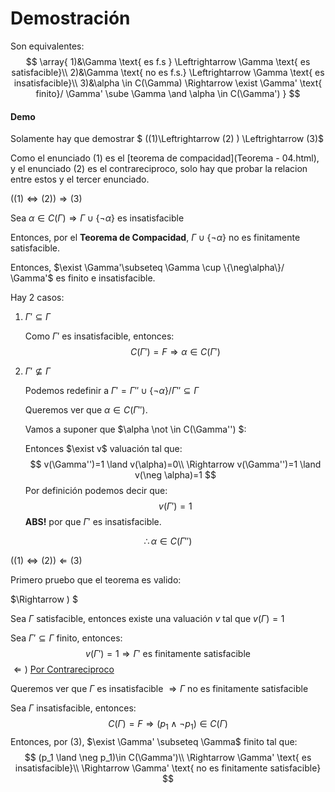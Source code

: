 # Demostración

Son equivalentes:
$$
\array{
1)&\Gamma \text{ es f.s } \Leftrightarrow \Gamma \text{ es satisfacible}\\
2)&\Gamma \text{ no es f.s.} \Leftrightarrow \Gamma \text{ es insatisfacible}\\
3)&\alpha \in C(\Gamma) \Rightarrow \exist \Gamma' \text{ finito}/ \Gamma' \sube \Gamma \and \alpha \in C(\Gamma')
}
$$


#### Demo

Solamente hay que demostrar $ ((1)\Leftrightarrow (2) ) \Leftrightarrow (3)$

Como el enunciado $(1)$ es el [teorema de compacidad](Teorema - 04.html), y el enunciado $(2)$ es el contrareciproco, solo hay que probar la relacion entre estos y el tercer enunciado.

$((1)\Leftrightarrow (2)) \Rightarrow (3)$

Sea $\alpha \in C(\Gamma) \Rightarrow\Gamma \cup \{\neg \alpha\}$ es insatisfacible

Entonces, por el **Teorema de Compacidad**, $\Gamma \cup \{\neg \alpha\}$ no es finitamente satisfacible.

Entonces, $\exist \Gamma'\subseteq \Gamma \cup \{\neg\alpha\}/ \Gamma'$ es finito e insatisfacible.

Hay 2 casos:

1. $\Gamma' \subseteq \Gamma$

   Como $\Gamma'$ es insatisfacible, entonces:
   $$
   C(\Gamma')= F \Rightarrow \alpha \in C(\Gamma')
   $$

2. $\Gamma' \not \subseteq \Gamma$

   Podemos redefinir a $\Gamma ' = \Gamma'' \cup \{\neg \alpha\}/\Gamma '' \subseteq \Gamma$

   Queremos ver que $\alpha \in C(\Gamma '')$.

   Vamos a suponer que $\alpha \not  \in C(\Gamma'') $:

   Entonces $\exist v$ valuación tal que:
   $$
   v(\Gamma'')=1 \land v(\alpha)=0\\
   \Rightarrow v(\Gamma'')=1 \land v(\neg \alpha)=1
   $$
   Por definición podemos decir que:
   $$
   v(\Gamma')=1
   $$
   **ABS!** por que $\Gamma'$ es insatisfacible.

$$
\therefore \alpha \in C(\Gamma'')
$$

$((1)\Leftrightarrow(2)) \Leftarrow (3)$

Primero pruebo que el teorema es valido:

$\Rightarrow ) $

Sea $\Gamma$ satisfacible, entonces existe una valuación $v$ tal que $v(\Gamma)=1$

Sea $\Gamma' \subseteq \Gamma$ finito, entonces:
$$
v(\Gamma')=1 \Rightarrow \Gamma' \text{ es finitamente satisfacible}
$$
$\Leftarrow )$ <u>Por Contrareciproco</u>

Queremos ver que $\Gamma$ es insatisfacible $\Rightarrow \Gamma$ no es finitamente satisfacible

Sea $\Gamma$ insatisfacible, entonces:
$$
C(\Gamma)=F \Rightarrow (p_1 \land \neg p_1) \in C(\Gamma)
$$
Entonces, por $(3)$, $\exist \Gamma' \subseteq \Gamma$ finito tal que:
$$
(p_1 \land \neg p_1)\in C(\Gamma')\\
\Rightarrow \Gamma' \text{ es insatisfacible}\\
\Rightarrow \Gamma' \text{ no es finitamente satisfacible}
$$
